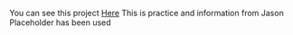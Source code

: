 You can see this project [Here](https://6546879a86d5723528587773--lighthearted-kelpie-e54c3c.netlify.app/) 
This is practice and information from Jason Placeholder has been used
